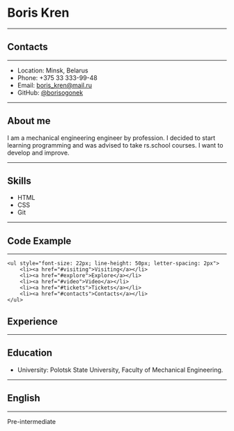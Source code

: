 # Boris Kren
* * *
## Contacts
* * *
+ Location: Minsk, Belarus
+ Phone: +375 33 333-99-48
+ Email: boris_kren@mail.ru
+ GitHub: [@borisogonek](https://github.com/Borisogonek)
* * *
## About me
I am a mechanical engineering engineer by profession. I decided to start learning programming and was advised to take rs.school courses. I want to develop and improve.
* * *
## Skills
+ HTML
+ CSS
+ Git
* * *
## Code Example
* * * 
    <ul style="font-size: 22px; line-height: 50px; letter-spacing: 2px">
        <li><a href="#visiting">Visiting</a></li>
        <li><a href="#explore">Explore</a></li>
        <li><a href="#video">Video</a></li>
        <li><a href="#tickets">Tickets</a></li>
        <li><a href="#contacts">Contacts</a></li>
    </ul>
## Experience
* * * 
## Education
+ University: Polotsk State University, Faculty of Mechanical Engineering.
* * *
## English
* * *
Pre-intermediate







